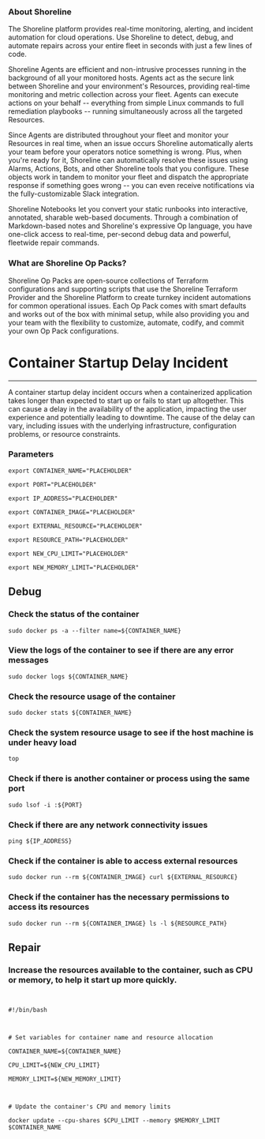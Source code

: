 
### About Shoreline
The Shoreline platform provides real-time monitoring, alerting, and incident automation for cloud operations. Use Shoreline to detect, debug, and automate repairs across your entire fleet in seconds with just a few lines of code.

Shoreline Agents are efficient and non-intrusive processes running in the background of all your monitored hosts. Agents act as the secure link between Shoreline and your environment's Resources, providing real-time monitoring and metric collection across your fleet. Agents can execute actions on your behalf -- everything from simple Linux commands to full remediation playbooks -- running simultaneously across all the targeted Resources.

Since Agents are distributed throughout your fleet and monitor your Resources in real time, when an issue occurs Shoreline automatically alerts your team before your operators notice something is wrong. Plus, when you're ready for it, Shoreline can automatically resolve these issues using Alarms, Actions, Bots, and other Shoreline tools that you configure. These objects work in tandem to monitor your fleet and dispatch the appropriate response if something goes wrong -- you can even receive notifications via the fully-customizable Slack integration.

Shoreline Notebooks let you convert your static runbooks into interactive, annotated, sharable web-based documents. Through a combination of Markdown-based notes and Shoreline's expressive Op language, you have one-click access to real-time, per-second debug data and powerful, fleetwide repair commands.

### What are Shoreline Op Packs?
Shoreline Op Packs are open-source collections of Terraform configurations and supporting scripts that use the Shoreline Terraform Provider and the Shoreline Platform to create turnkey incident automations for common operational issues. Each Op Pack comes with smart defaults and works out of the box with minimal setup, while also providing you and your team with the flexibility to customize, automate, codify, and commit your own Op Pack configurations.

# Container Startup Delay Incident
---

A container startup delay incident occurs when a containerized application takes longer than expected to start up or fails to start up altogether. This can cause a delay in the availability of the application, impacting the user experience and potentially leading to downtime. The cause of the delay can vary, including issues with the underlying infrastructure, configuration problems, or resource constraints.

### Parameters
```shell
export CONTAINER_NAME="PLACEHOLDER"

export PORT="PLACEHOLDER"

export IP_ADDRESS="PLACEHOLDER"

export CONTAINER_IMAGE="PLACEHOLDER"

export EXTERNAL_RESOURCE="PLACEHOLDER"

export RESOURCE_PATH="PLACEHOLDER"

export NEW_CPU_LIMIT="PLACEHOLDER"

export NEW_MEMORY_LIMIT="PLACEHOLDER"
```

## Debug

### Check the status of the container
```shell
sudo docker ps -a --filter name=${CONTAINER_NAME}
```

### View the logs of the container to see if there are any error messages
```shell
sudo docker logs ${CONTAINER_NAME}
```

### Check the resource usage of the container
```shell
sudo docker stats ${CONTAINER_NAME}
```

### Check the system resource usage to see if the host machine is under heavy load
```shell
top
```

### Check if there is another container or process using the same port
```shell
sudo lsof -i :${PORT}
```

### Check if there are any network connectivity issues
```shell
ping ${IP_ADDRESS}
```

### Check if the container is able to access external resources
```shell
sudo docker run --rm ${CONTAINER_IMAGE} curl ${EXTERNAL_RESOURCE}
```

### Check if the container has the necessary permissions to access its resources
```shell
sudo docker run --rm ${CONTAINER_IMAGE} ls -l ${RESOURCE_PATH}
```

## Repair

### Increase the resources available to the container, such as CPU or memory, to help it start up more quickly.
```shell


#!/bin/bash



# Set variables for container name and resource allocation

CONTAINER_NAME=${CONTAINER_NAME}

CPU_LIMIT=${NEW_CPU_LIMIT}

MEMORY_LIMIT=${NEW_MEMORY_LIMIT}



# Update the container's CPU and memory limits

docker update --cpu-shares $CPU_LIMIT --memory $MEMORY_LIMIT $CONTAINER_NAME


```